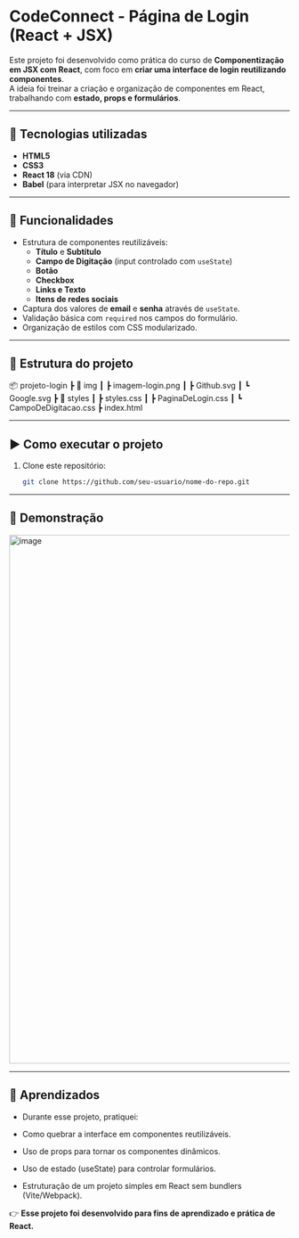 # CodeConnect - Página de Login (React + JSX)

Este projeto foi desenvolvido como prática do curso de **Componentização em JSX com React**, com foco em **criar uma interface de login reutilizando componentes**.  
A ideia foi treinar a criação e organização de componentes em React, trabalhando com **estado, props e formulários**.

---

## 🚀 Tecnologias utilizadas
- **HTML5**  
- **CSS3**  
- **React 18** (via CDN)  
- **Babel** (para interpretar JSX no navegador)  

---

## 🎯 Funcionalidades
- Estrutura de componentes reutilizáveis:
  - **Título** e **Subtítulo**  
  - **Campo de Digitação** (input controlado com `useState`)  
  - **Botão**  
  - **Checkbox**  
  - **Links e Texto**  
  - **Itens de redes sociais**  
- Captura dos valores de **email** e **senha** através de `useState`.  
- Validação básica com `required` nos campos do formulário.  
- Organização de estilos com CSS modularizado.

---

## 📂 Estrutura do projeto
📦 projeto-login
┣ 📂 img
┃ ┣ imagem-login.png
┃ ┣ Github.svg
┃ ┗ Google.svg
┣ 📂 styles
┃ ┣ styles.css
┃ ┣ PaginaDeLogin.css
┃ ┗ CampoDeDigitacao.css
┣ index.html

---

## ▶️ Como executar o projeto
1. Clone este repositório:  
   ```bash
   git clone https://github.com/seu-usuario/nome-do-repo.git

---

## 📸 Demonstração
<img width="1920" height="949" alt="image" src="https://github.com/user-attachments/assets/07113826-5c92-4b1f-af11-db6b8e32452d" />

---

## 📝 Aprendizados

- Durante esse projeto, pratiquei:

- Como quebrar a interface em componentes reutilizáveis.

- Uso de props para tornar os componentes dinâmicos.

- Uso de estado (useState) para controlar formulários.

- Estruturação de um projeto simples em React sem bundlers (Vite/Webpack).

👉 **Esse projeto foi desenvolvido para fins de aprendizado e prática de React.**

